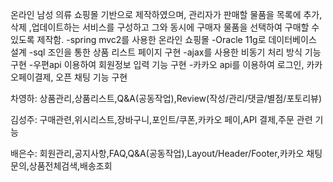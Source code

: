 온라인 남성 의류 쇼핑몰 기반으로 제작하였으며,
관리자가 판매할 물품을 목록에 추가, 삭제 ,업데이트하는 서비스를 구성하고 그와 동시에 구매자 물품을 선택하여 구매할 수 있도록 제작함. 
-spring mvc2를 사용한 온라인 쇼핑몰
-Oracle 11g로 데이터베이스 설계
-sql 조인을 통한 상품 리스트 페이지 구현
-ajax를 사용한 비동기 처리 방식 기능 구현
-우편api 이용하여 회원정보 입력 기능 구현
-카카오 api를 이용하여 로그인, 카카오페이결제, 오픈 채팅 기능 구현


 차영하:
  상품관리,상품리스트,Q&A(공동작업),Review(작성/관리/댓글/별점/포토리뷰)
 
 김성주:
  구매관련,위시리스트,장바구니,포인트/쿠폰,카카오 페이,API 결제,주문 관련 기능

 배은수:
  회원관리,공지사항,FAQ,Q&A(공동작업),Layout/Header/Footer,카카오 채팅문의,상품전체검색,배송조회 


  
 

  
  
  
  
 

